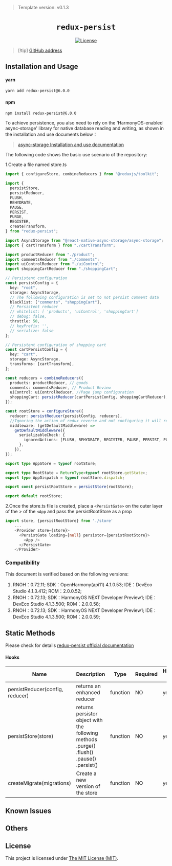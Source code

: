 <!-- {% raw %} -->
> Template version: v0.1.3

<p align="center">
  <h1 align="center"> <code>redux-persist</code> </h1>
</p>
<p align="center">
    <a href="https://github.com/rt2zz/redux-persist/blob/master/LICENSE">
        <img src="https://img.shields.io/badge/license-MIT-green.svg" alt="License" />
    </a>
</p>

> [!tip] [GitHub address](https://github.com/rt2zz/redux-persist)

## Installation and Usage

#### **yarn**

```bash
yarn add redux-persist@6.0.0
```

#### **npm**

```bash
npm install redux-persist@6.0.0
```

To achieve persistence, you also need to rely on the 'HarmonyOS-enabled async-storage' library for native database reading and writing, as shown in the installation and use documents below：

> [async-storage Installation and use documentation](https://gitee.com/react-native-oh-library/usage-docs/blob/master/zh-cn/react-native-async-storage-async-storage.md)

<!-- tabs:end -->

The following code shows the basic use scenario of the repository:

1.Create a file named store.ts

```ts
import { configureStore, combineReducers } from "@reduxjs/toolkit";

import {
  persistStore,
  persistReducer,
  FLUSH,
  REHYDRATE,
  PAUSE,
  PERSIST,
  PURGE,
  REGISTER,
  createTransform,
} from "redux-persist";

import AsyncStorage from "@react-native-async-storage/async-storage";
import { cartTransform } from "./cartTransform";

import productReducer from "./product";
import commentsReducer from "./comments";
import uiControlReducer from "./uiControl";
import shoppingCartReducer from "./shoppingCart";

// Persistent configuration
const persistConfig = {
  key: "root",
  storage: AsyncStorage,
  // The following configuration is set to not persist comment data
  blacklist: ["comments", "shoppingCart"],
  // Persistent reducer
  // whitelist: [ 'products', 'uiControl', 'shoppingCart']
  // debug: false,
  throttle: 50,
  // keyPrefix: '',
  // serialize: false
};

// Persistent configuration of shopping cart
const cartPersistConfig = {
  key: "cart",
  storage: AsyncStorage,
  transforms: [cartTransform],
};

const reducers = combineReducers({
  products: productReducer, // goods
  comments: commentsReducer, // Product Review
  uiControl: uiControlReducer, //Page jump configuration
  shoppingCart: persistReducer(cartPersistConfig, shoppingCartReducer), //Shopping cart data
});

const rootStore = configureStore({
  reducer: persistReducer(persistConfig, reducers),
  //Ignoring the action of redux reverse and not configuring it will result in an error.
  middleware: (getDefaultMiddleware) =>
    getDefaultMiddleware({
      serializableCheck: {
        ignoredActions: [FLUSH, REHYDRATE, REGISTER, PAUSE, PERSIST, PURGE],
      },
    }),
});

export type AppStore = typeof rootStore;

export type RootState = ReturnType<typeof rootStore.getState>;
export type AppDispatch = typeof rootStore.dispatch;

export const persistRootStore = persistStore(rootStore);

export default rootStore;
```

2.Once the store.ts file is created, place a <code>&lt;PersistGate&gt;</code> on the outer layer of the &gt; of the <code>&lt;App</code> and pass the persistRootStore as a prop

```ts
import store, {persistRootStore} from './store'
    ...
    <Provider store={store}>
      <PersistGate loading={null} persistor={persistRootStore}>
        <App />
      </PersistGate>
    </Provider>
```

### Compatibility

This document is verified based on the following versions:

1. RNOH：0.72.11;
   SDK：OpenHarmony(api11) 4.1.0.53;
   IDE：DevEco Studio 4.1.3.412;
   ROM：2.0.0.52;
2. RNOH：0.72.13;
   SDK：HarmonyOS NEXT Developer Preview1;
   IDE：DevEco Studio 4.1.3.500;
   ROM：2.0.0.58;
3. RNOH：0.72.13;
   SDK：HarmonyOS NEXT Developer Preview1;
   IDE：DevEco Studio 4.1.3.500;
   ROM：2.0.0.59;

## Static Methods

Please check for details [redux-persist official documentation](https://github.com/rt2zz/redux-persist/blob/master/README.md#api)

#### **Hooks**

| Name                            | Description                                                                               | Type     | Required | HarmonyOS Support |
| ------------------------------- | ----------------------------------------------------------------------------------------- | -------- | -------- | ----------------- |
| persistReducer(config, reducer) | returns an enhanced reducer                                                               | function | NO       | yes               |
| persistStore(store)             | returns persistor object with the following methods .purge() .flush() .pause() .persist() | function | NO       | yes               |
| createMigrate(migrations)       | Create a new version of the store                                                         | function | NO       | yes               |

## Known Issues

## Others

## License

This project is licensed under [The MIT License (MIT)](https://github.com/rt2zz/redux-persist/blob/master/LICENSE).

<!-- {% endraw %} -->